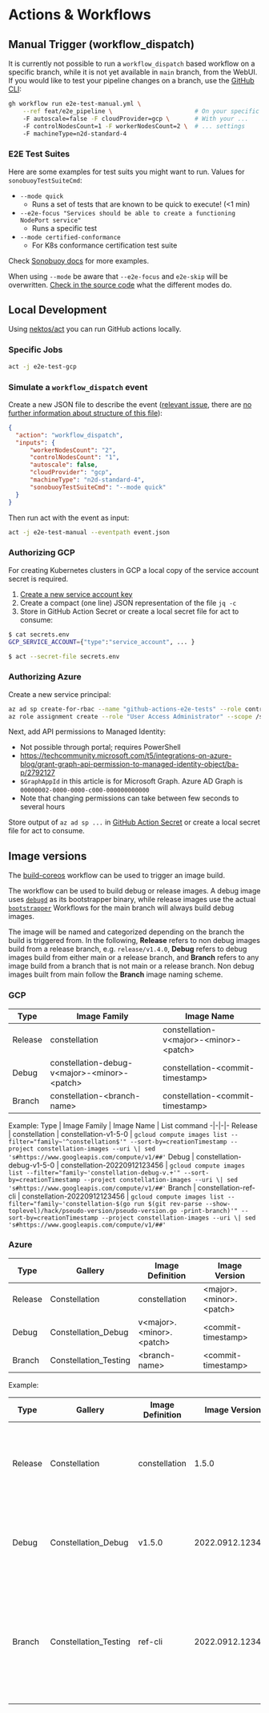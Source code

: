 # Actions & Workflows

## Manual Trigger (workflow_dispatch)

It is currently not possible to run a `workflow_dispatch` based workflow on a specific branch, while it is not yet available in `main` branch, from the WebUI. If you would like to test your pipeline changes on a branch, use the [GitHub CLI](https://github.com/cli/cli):

```bash
gh workflow run e2e-test-manual.yml \
    --ref feat/e2e_pipeline \                       # On your specific branch!
    -F autoscale=false -F cloudProvider=gcp \       # With your ...
    -F controlNodesCount=1 -F workerNodesCount=2 \  # ... settings
    -F machineType=n2d-standard-4
```

### E2E Test Suites

Here are some examples for test suits you might want to run. Values for `sonobuoyTestSuiteCmd`:

* `--mode quick`
    * Runs a set of tests that are known to be quick to execute! (<1 min)
* `--e2e-focus "Services should be able to create a functioning NodePort service"`
    * Runs a specific test
* `--mode certified-conformance`
    * For K8s conformance certification test suite

Check [Sonobuoy docs](https://sonobuoy.io/docs/latest/e2eplugin/) for more examples.

When using `--mode` be aware that `--e2e-focus` and `e2e-skip` will be overwritten. [Check in the source code](https://github.com/vmware-tanzu/sonobuoy/blob/e709787426316423a4821927b1749d5bcc90cb8c/cmd/sonobuoy/app/modes.go#L130) what the different modes do.

## Local Development

Using [nektos/act](https://github.com/nektos/act) you can run GitHub actions locally.

### Specific Jobs

```bash
act -j e2e-test-gcp
```

### Simulate a `workflow_dispatch` event

Create a new JSON file to describe the event ([relevant issue](https://github.com/nektos/act/issues/332), there are [no further information about structure of this file](https://github.com/nektos/act/blob/master/pkg/model/github_context.go#L11)):

```json
{
  "action": "workflow_dispatch",
  "inputs": {
      "workerNodesCount": "2",
      "controlNodesCount": "1",
      "autoscale": false,
      "cloudProvider": "gcp",
      "machineType": "n2d-standard-4",
      "sonobuoyTestSuiteCmd": "--mode quick"
  }
}
```

Then run act with the event as input:

```bash
act -j e2e-test-manual --eventpath event.json
```

### Authorizing GCP

For creating Kubernetes clusters in GCP a local copy of the service account secret is required.

1. [Create a new service account key](https://console.cloud.google.com/iam-admin/serviceaccounts/details/112741463528383500960/keys?authuser=0&project=constellation-331613&supportedpurview=project)
2. Create a compact (one line) JSON representation of the file `jq -c`
3. Store in GitHub Action Secret or create a local secret file for act to consume:

```bash
$ cat secrets.env
GCP_SERVICE_ACCOUNT={"type":"service_account", ... }

$ act --secret-file secrets.env
```

### Authorizing Azure

Create a new service principal:

```bash
az ad sp create-for-rbac --name "github-actions-e2e-tests" --role contributor --scopes /subscriptions/0d202bbb-4fa7-4af8-8125-58c269a05435 --sdk-auth
az role assignment create --role "User Access Administrator" --scope /subscriptions/0d202bbb-4fa7-4af8-8125-58c269a05435 --assignee <SERVICE_PRINCIPAL_CLIENT_ID>
```

Next, add API permissions to Managed Identity:

* Not possible through portal; requires PowerShell
* <https://techcommunity.microsoft.com/t5/integrations-on-azure-blog/grant-graph-api-permission-to-managed-identity-object/ba-p/2792127>
* `$GraphAppId` in this article is for Microsoft Graph. Azure AD Graph is `00000002-0000-0000-c000-000000000000`
* Note that changing permissions can take between few seconds to several hours

Store output of `az ad sp ...` in [GitHub Action Secret](https://github.com/edgelesssys/constellation/settings/secrets/actions) or create a local secret file for act to consume.

## Image versions

The [build-coreos](../workflows/build-coreos.yml) workflow can be used to trigger an image build.

The workflow can be used to build debug or release images.
A debug image uses [`debugd`](../../debugd/) as its bootstrapper binary, while release images use the actual [`bootstrapper`](../../bootstrapper/)
Workflows for the main branch will always build debug images.

The image will be named and categorized depending on the branch the build is triggered from.
In the following, __Release__ refers to non debug images build from a release branch, e.g. `release/v1.4.0`,
__Debug__ refers to debug images build from either main or a release branch,
and __Branch__ refers to any image build from a branch that is not main or a release branch.
Non debug images built from main follow the __Branch__ image naming scheme.

### GCP

Type | Image Family | Image Name
-|-|-
Release | constellation | constellation-v\<major\>-\<minor\>-\<patch\>
Debug | constellation-debug-v\<major\>-\<minor\>-\<patch\> | constellation-\<commit-timestamp\>
Branch | constellation-\<branch-name\> | constellation-\<commit-timestamp\>

Example:
Type | Image Family | Image Name | List command
-|-|-|-
Release | constellation | constellation-v1-5-0 | `gcloud compute images list --filter="family~'^constellation$'" --sort-by=creationTimestamp --project constellation-images --uri \| sed 's#https://www.googleapis.com/compute/v1/##'`
Debug | constellation-debug-v1-5-0 | constellation-20220912123456 | `gcloud compute images list --filter="family~'constellation-debug-v.+'" --sort-by=creationTimestamp --project constellation-images --uri \| sed 's#https://www.googleapis.com/compute/v1/##'`
Branch | constellation-ref-cli | constellation-20220912123456 | `gcloud compute images list --filter="family~'constellation-$(go run $(git rev-parse --show-toplevel)/hack/pseudo-version/pseudo-version.go -print-branch)'" --sort-by=creationTimestamp --project constellation-images --uri \| sed 's#https://www.googleapis.com/compute/v1/##'`

### Azure

Type | Gallery | Image Definition | Image Version
-|-|-|-
Release | Constellation | constellation | \<major\>.\<minor\>.\<patch\>
Debug | Constellation_Debug | v\<major\>.\<minor\>.\<patch\> | \<commit-timestamp\>
Branch | Constellation_Testing | \<branch-name\> | \<commit-timestamp\>

Example:

Type | Gallery | Image Definition | Image Version | List command | Community list command
-|-|-|-|-|-
Release | Constellation | constellation | 1.5.0 | `az sig image-version list --resource-group constellation-images --gallery-name Constellation_CVM --gallery-image-definition constellation --query "sort_by([], &publishingProfile.publishedDate)[].id" -o table` | `az sig image-version list-community --public-gallery-name ConstellationCVM-b3782fa0-0df7-4f2f-963e-fc7fc42663df --gallery-image-definition constellation --location northeurope`
Debug | Constellation_Debug | v1.5.0 | 2022.0912.123456 | `az sig image-version list --resource-group constellation-images --gallery-name Constellation_Debug_CVM --gallery-image-definition v1.5.0 --query "sort_by([], &publishingProfile.publishedDate)[].id" -o table` | `az sig image-version list-community --public-gallery-name ConstellationCVM-d1905bb0-a66c-497e-a9e6-4410ca7e3701 --gallery-image-definition v1.5.0 --location northeurope`
Branch | Constellation_Testing | ref-cli | 2022.0912.123456 | `az sig image-version list --resource-group constellation-images --gallery-name Constellation_Testing_CVM --gallery-image-definition $(go run $(git rev-parse --show-toplevel)/hack/pseudo-version/pseudo-version.go -print-branch) --query "sort_by([], &publishingProfile.publishedDate)[].id" -o table` | `az sig image-version list-community --public-gallery-name ConstellationCVM-d1905bb0-a66c-497e-a9e6-4410ca7e3701 --gallery-image-definition $(go run $(git rev-parse --show-toplevel)/hack/pseudo-version/pseudo-version.go -print-branch) --location northeurope`
